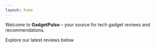 ```yaml
---
layout: home
---
```


Welcome to **GadgetPulse** – your source for tech gadget reviews and recommendations.

Explore our latest reviews below
